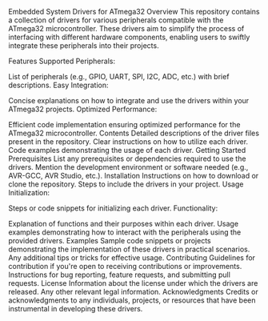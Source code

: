 Embedded System Drivers for ATmega32
Overview
This repository contains a collection of drivers for various peripherals compatible with the ATmega32 microcontroller. These drivers aim to simplify the process of interfacing with different hardware components, enabling users to swiftly integrate these peripherals into their projects.

Features
Supported Peripherals:

List of peripherals (e.g., GPIO, UART, SPI, I2C, ADC, etc.) with brief descriptions.
Easy Integration:

Concise explanations on how to integrate and use the drivers within your ATmega32 projects.
Optimized Performance:

Efficient code implementation ensuring optimized performance for the ATmega32 microcontroller.
Contents
Detailed descriptions of the driver files present in the repository.
Clear instructions on how to utilize each driver.
Code examples demonstrating the usage of each driver.
Getting Started
Prerequisites
List any prerequisites or dependencies required to use the drivers.
Mention the development environment or software needed (e.g., AVR-GCC, AVR Studio, etc.).
Installation
Instructions on how to download or clone the repository.
Steps to include the drivers in your project.
Usage
Initialization:

Steps or code snippets for initializing each driver.
Functionality:

Explanation of functions and their purposes within each driver.
Usage examples demonstrating how to interact with the peripherals using the provided drivers.
Examples
Sample code snippets or projects demonstrating the implementation of these drivers in practical scenarios.
Any additional tips or tricks for effective usage.
Contributing
Guidelines for contribution if you're open to receiving contributions or improvements.
Instructions for bug reporting, feature requests, and submitting pull requests.
License
Information about the license under which the drivers are released.
Any other relevant legal information.
Acknowledgments
Credits or acknowledgments to any individuals, projects, or resources that have been instrumental in developing these drivers.
